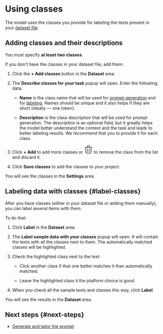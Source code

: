 # Using classes

The model uses the classes you provide for labeling the texts present in your [dataset file](dataset.md).

## Adding classes and their descriptions

You must specify **at least two classes**.

If you don't have the classes in your dataset file, add them:

1. Click the **+ Add classes** button in the **Dataset** area.

1. The **Describe classes for your task** popup will open. Enter the following data:

    - **Name** is the class name that will be used for [prompt generation](prompt.md) and for [labeling](deploy.md). Names should be unique and it also helps if they are short (ideally — one token).

    - **Description** is the class description that will be used for prompt generation. The description is an optional field, but it greatly helps the model better understand the context and the task and leads to better labeling results. We recommend that you to provide it for each class.

1. Click **+ Add** to add more classes or ![Delete class](_images/delete.svg) to remove the class from the list and discard it.

1. Click **Save classes** to add the classes to your project.

You will see the classes in the **Settings** area.

## Labeling data with classes {#label-classes}

After you have classes (either in your dataset file or adding them manually), you can label several items with them.

To do that:

1. Click **Label** in the **Dataset** area.

1. The **Label sample data with your classes** popup will open. It will contain the texts with all the classes next to them. The automatically matched classes will be highlighted.

1. Check the highlighted class next to the text:

    - Click another class if that one better matches it than automatically matched.

    - Leave the highlighted class it the platform choice is good.

1. When you check all the sample texts and classes this way, click **Label**.

You will see the results in the **Dataset** area.

## Next steps {#next-steps}

- [Generate and tailor the prompt](prompt.md)